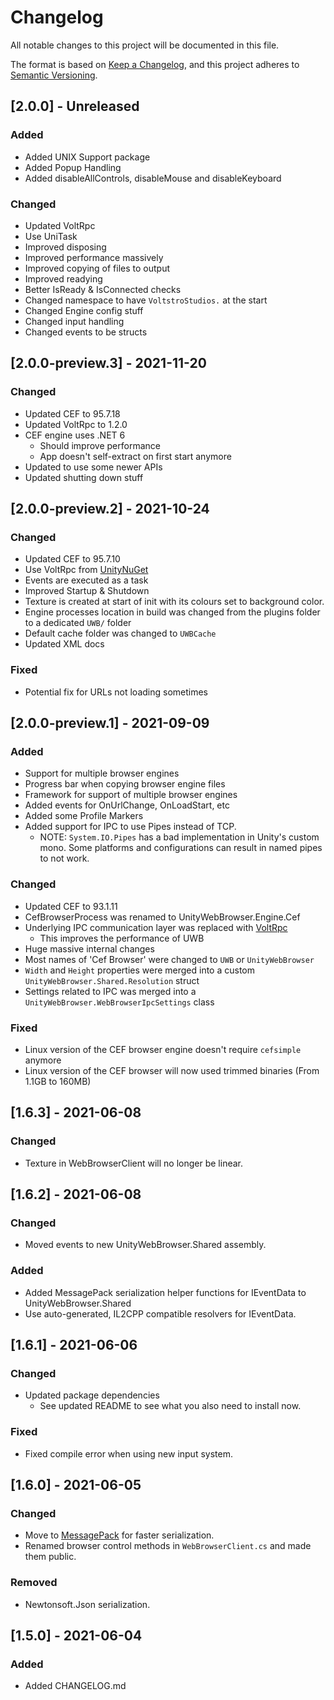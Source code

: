 # Changelog
All notable changes to this project will be documented in this file.

The format is based on [Keep a Changelog](https://keepachangelog.com/en/1.0.0/),
and this project adheres to [Semantic Versioning](https://semver.org/spec/v2.0.0.html).

## [2.0.0] - Unreleased

### Added

- Added UNIX Support package
- Added Popup Handling
- Added disableAllControls, disableMouse and disableKeyboard

### Changed

- Updated VoltRpc
- Use UniTask
- Improved disposing
- Improved performance massively
- Improved copying of files to output
- Improved readying
- Better IsReady & IsConnected checks
- Changed namespace to have `VoltstroStudios.` at the start
- Changed Engine config stuff
- Changed input handling
- Changed events to be structs

## [2.0.0-preview.3] - 2021-11-20

### Changed
- Updated CEF to 95.7.18
- Updated VoltRpc to 1.2.0
- CEF engine uses .NET 6
    - Should improve performance
    - App doesn't self-extract on first start anymore
- Updated to use some newer APIs
- Updated shutting down stuff

## [2.0.0-preview.2] - 2021-10-24

### Changed
- Updated CEF to 95.7.10
- Use VoltRpc from [UnityNuGet](https://github.com/xoofx/UnityNuGet)
- Events are executed as a task
- Improved Startup & Shutdown
- Texture is created at start of init with its colours set to background color.
- Engine processes location in build was changed from the plugins folder to a dedicated `UWB/` folder
- Default cache folder was changed to `UWBCache`
- Updated XML docs

### Fixed
- Potential fix for URLs not loading sometimes

## [2.0.0-preview.1] - 2021-09-09

### Added
- Support for multiple browser engines
- Progress bar when copying browser engine files
- Framework for support of multiple browser engines
- Added events for OnUrlChange, OnLoadStart, etc
- Added some Profile Markers
- Added support for IPC to use Pipes instead of TCP.
    - NOTE: `System.IO.Pipes` has a bad implementation in Unity's custom mono. Some platforms and configurations can result in named pipes to not work.

### Changed
- Updated CEF to 93.1.11
- CefBrowserProcess was renamed to UnityWebBrowser.Engine.Cef
- Underlying IPC communication layer was replaced with [VoltRpc](https://github.com/Voltstro-Studios/VoltRpc)
    - This improves the performance of UWB
- Huge massive internal changes
- Most names of 'Cef Browser' were changed to `UWB` or `UnityWebBrowser`
- `Width` and `Height` properties were merged into a custom `UnityWebBrowser.Shared.Resolution` struct
- Settings related to IPC was merged into a `UnityWebBrowser.WebBrowserIpcSettings` class

### Fixed
- Linux version of the CEF browser engine doesn't require `cefsimple` anymore
- Linux version of the CEF browser will now used trimmed binaries (From 1.1GB to 160MB)

## [1.6.3] - 2021-06-08
### Changed
- Texture in WebBrowserClient will no longer be linear.

## [1.6.2] - 2021-06-08
### Changed
- Moved events to new UnityWebBrowser.Shared assembly.

### Added
- Added MessagePack serialization helper functions for IEventData to UnityWebBrowser.Shared
- Use auto-generated, IL2CPP compatible resolvers for IEventData.

## [1.6.1] - 2021-06-06
### Changed
- Updated package dependencies
    - See updated README to see what you also need to install now.

### Fixed
- Fixed compile error when using new input system.

## [1.6.0] - 2021-06-05
### Changed
- Move to [MessagePack](https://github.com/neuecc/MessagePack-CSharp) for faster serialization.
- Renamed browser control methods in `WebBrowserClient.cs` and made them public.

### Removed 
- Newtonsoft.Json serialization.

## [1.5.0] - 2021-06-04
### Added
- Added CHANGELOG.md
